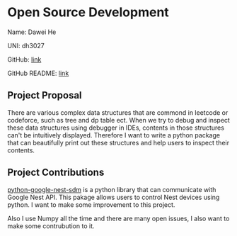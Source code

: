 # Open Source Development

Name: Dawei He

UNI: dh3027

GitHub: [link](https://github.com/DavidHo666)

GitHub README: [link](https://github.com/timkpaine/timkpaine/blob/main/README.md)

## Project Proposal

There are various complex data structures that are commond in leetcode or codeforce, such as tree and dp table ect. When we try to debug and inspect these data structures using debugger in IDEs, contents in those structures can't be intuitively displayed. Therefore I want to write a python package that can beautifully print out these structures and help users to inspect their contents.

## Project Contributions

[python-google-nest-sdm](https://github.com/allenporter/python-google-nest-sdm) is a python library that can communicate with Google Nest API. This pakage allows users to control Nest devices using python. I want to make some improvement to this project.

Also I use Numpy all the time and there are many open issues, I also want to make some contrubution to it.
